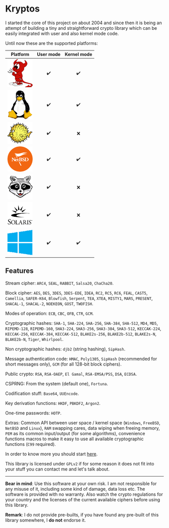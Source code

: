 # Kryptos

I started the core of this project on about 2004 and since then it is being an attempt of building a tiny and straightforward
crypto library which can be easily integrated with user and also kernel mode code.

Until now these are the supported platforms:

| **Platform** | **User mode** | **Kernel mode** |
|:------------:|:-------------:|:---------------:|
|![FreeBSD](https://github.com/rafael-santiago/kryptos/blob/main/etc/small-freebsd.png "FreeBSD")|:heavy_check_mark:|:heavy_check_mark:|
|![Linux](https://github.com/rafael-santiago/kryptos/blob/main/etc/small-tux.png "Linux")|:heavy_check_mark:|:heavy_check_mark:|
|![OpenBSD](https://github.com/rafael-santiago/kryptos/blob/main/etc/small-puffy.png "OpenBSD")|:heavy_check_mark:|:x:|
|![NetBSD](https://github.com/rafael-santiago/kryptos/blob/main/etc/small-netbsd-flag.png "NetBSD")|:heavy_check_mark:|:heavy_check_mark:|
|![MINIX](https://github.com/rafael-santiago/kryptos/blob/main/etc/small-raccoon.png "MINIX")|:heavy_check_mark:|:x:|
|![SOLARIS](https://github.com/rafael-santiago/kryptos/blob/main/etc/small-solaris-sun.png "Solaris")|:heavy_check_mark:|:x:|
|![Windows](https://github.com/rafael-santiago/kryptos/blob/main/etc/small-windows-logo.png "Windows")|:heavy_check_mark:|:heavy_check_mark:|

## Features

Stream cipher: ``ARC4``, ``SEAL``, ``RABBIT``, ``Salsa20``, ``ChaCha20``.

Block cipher: ``AES``, ``DES``, ``3DES``, ``3DES-EDE``, ``IDEA``, ``RC2``, ``RC5``, ``RC6``, ``FEAL``, ``CAST5``,
``Camellia``, ``SAFER-K64``, ``Blowfish``, ``Serpent``, ``TEA``, ``XTEA``, ``MISTY1``, ``MARS``, ``PRESENT``, ``SHACAL-1``,
``SHACAL-2``, ``NOEKEON``, ``GOST``, ``TWOFISH``.

Modes of operation: ``ECB``, ``CBC``, ``OFB``, ``CTR``, ``GCM``.

Cryptographic hashes: ``SHA-1``, ``SHA-224``, ``SHA-256``, ``SHA-384``, ``SHA-512``, ``MD4``, ``MD5``, ``RIPEMD-128``,
``RIPEMD-160``, ``SHA3-224``, ``SHA3-256``, ``SHA3-384``, ``SHA3-512``, ``KECCAK-224``, ``KECCAK-256``, ``KECCAK-384``,
``KECCAK-512``, ``BLAKE2s-256``, ``BLAKE2b-512``, ``BLAKE2s-N``, ``BLAKE2b-N``, ``Tiger``, ``Whirlpool``.

Non cryptographic hashes: ``djb2`` (string hashing), ``SipHash``.

Message authentication code: ``HMAC``, ``Poly1305``, ``SipHash`` (recommended for short messages only), ``GCM`` (for all 128-bit block ciphers).

Public crypto: ``RSA``, ``RSA-OAEP``, ``El Gamal``, ``RSA-EMSA/PSS``, ``DSA``, ``ECDSA``.

CSPRNG: From the system (default one), ``Fortuna``.

Codification stuff: ``Base64``, ``UUEncode``.

Key derivation functions: ``HKDF``, ``PBKDF2``, ``Argon2``.

One-time passwords: ``HOTP``.

Extras: Common API between user space / kernel space (``Windows``, ``FreeBSD``, ``NetBSD`` and ``Linux``), ``RAM`` swapping
cares, data wiping when freeing memory, ``PEM`` as its common input/output (for some algorithms), convenience functions macros
to make it easy to use all available cryptographic functions (``C99`` required).

In order to know more you should start [here](https://github.com/rafael-santiago/kryptos/blob/main/doc/README.md).

This library is licensed under ``GPLv2`` if for some reason it does not fit into your stuff you can contact me and let's
talk about.

---

**Bear in mind**: Use this software at your own risk. I am not responsible for any misuse of it, including some kind of damage,
data loss etc. The software is provided with no warranty. Also watch the crypto regulations for your country and the licenses
of the current available ciphers before using this library.

**Remark**: I do not provide pre-builts, if you have found any pre-built of this library somewhere, I **do not** endorse it.
